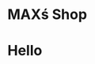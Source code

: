 
<html>
<head>
  <h1>MAXś Shop</h1>
  <!-- <script src="https://cdn.onesignal.com/sdks/OneSignalSDK.js" async=""></script>
<script>
  window.OneSignal = window.OneSignal || [];
  OneSignal.push(function() {
    OneSignal.init({
      appId: "8a571276-0e18-46d5-bbe4-b1a3a85b9622",
    });
  });
</script> -->
</head>
<body>

<h1>Hello</h1>

</body>
</html>
